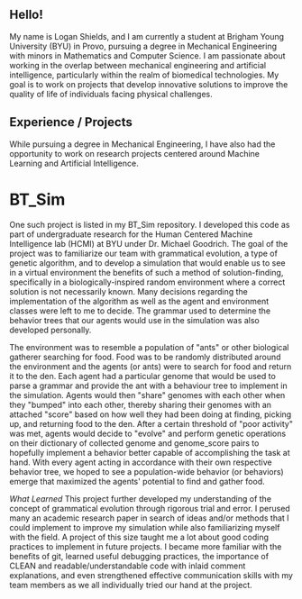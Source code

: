 ## Hello!
My name is Logan Shields, and I am currently a student at Brigham Young University (BYU) in Provo, pursuing a degree in Mechanical Engineering with minors in Mathematics and Computer Science. I am passionate about working in the overlap between mechanical engineering and artificial intelligence, particularly within the realm of biomedical technologies. My goal is to work on projects that develop innovative solutions to improve the quality of life of individuals facing physical challenges.

## Experience / Projects
While pursuing a degree in Mechanical Engineering, I have also had the opportunity to work on research projects centered around Machine Learning and Artificial Intelligence.

# BT_Sim
One such project is listed in my BT_Sim repository. I developed this code as part of undergraduate research for the Human Centered Machine Intelligence lab (HCMI) at BYU under Dr. Michael Goodrich. The goal of the project was to familiarize our team with grammatical evolution, a type of genetic algorithm, and to develop a simulation that would enable us to see in a virtual environment the benefits of such a method of solution-finding, specifically in a biologically-inspired random environment where a correct solution is not necessarily known. Many decisions regarding the implementation of the algorithm as well as the agent and environment classes were left to me to decide. The grammar used to determine the behavior trees that our agents would use in the simulation was also developed personally.

The environment was to resemble a population of "ants" or other biological gatherer searching for food. Food was to be randomly distributed around the environment and the agents (or ants) were to search for food and return it to the den. Each agent had a particular genome that would be used to parse a grammar and provide the ant with a behaviour tree to implement in the simulation. Agents would then "share" genomes with each other when they "bumped" into each other, thereby sharing their genomes with an attached "score" based on how well they had been doing at finding, picking up, and returning food to the den. After a certain threshold of "poor activity" was met, agents would decide to "evolve" and perform genetic operations on their dictionary of collected genome and genome_score pairs to hopefully implement a behavior better capable of accomplishing the task at hand. With every agent acting in accordance with their own respective behavior tree, we hoped to see a population-wide behavior (or behaviors) emerge that maximized the agents' potential to find and gather food.

*What Learned*
This project further developed my understanding of the concept of grammatical evolution through rigorous trial and error. I perused many an academic research paper in search of ideas and/or methods that I could implement to improve my simulation while also familiarizing myself with the field. A project of this size taught me a lot about good coding practices to implement in future projects. I became more familiar with the benefits of git, learned useful debugging practices, the importance of CLEAN and readable/understandable code with inlaid comment explanations, and even strengthened effective communication skills with my team members as we all individually tried our hand at the project.

<!--
maybe include a comment about how we discovered that we were doing two different kinds of grammatical evolution and got to learn from that
-->

<!--
# SantaFe
One such project is found in 
-->

<!--
**ltshield/ltshield** is a ✨ _special_ ✨ repository because its `README.md` (this file) appears on your GitHub profile.

Here are some ideas to get you started:

- 🔭 I’m currently working on ...
- 🌱 I’m currently learning ...
- 👯 I’m looking to collaborate on ...
- 🤔 I’m looking for help with ...
- 💬 Ask me about ...
- 📫 How to reach me: ...
- 😄 Pronouns: ...
- ⚡ Fun fact: ...
-->
